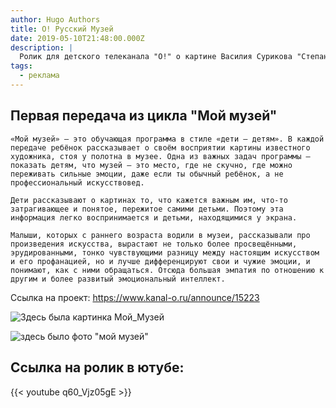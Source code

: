 ```yaml
---
author: Hugo Authors
title: О! Русский Музей
date: 2019-05-10T21:48:00.000Z
description: |
  Ролик для детского телеканала "О!" о картине Василия Сурикова "Степан Разин".
tags:
  - реклама
---
```

## Первая передача из цикла "Мой музей"

```
«Мой музей» — это обучающая программа в стиле «дети — детям». В каждой передаче ребёнок рассказывает о своём восприятии картины известного художника, стоя у полотна в музее. Одна из важных задач программы — показать детям, что музей — это место, где не скучно, где можно переживать сильные эмоции, даже если ты обычный ребёнок, а не профессиональный искусствовед.

Дети рассказывают о картинах то, что кажется важным им, что-то затрагивающее и понятое, пережитое самими детьми. Поэтому эта информация легко воспринимается и детьми, находящимися у экрана.

Малыши, которых с раннего возраста водили в музеи, рассказывали про произведения искусства, вырастают не только более просвещёнными, эрудированными, тонко чувствующими разницу между настоящим искусством и его профанацией, но и лучше дифференцируют свои и чужие эмоции, и понимают, как с ними обращаться. Отсюда большая эмпатия по отношению к другим и более развитый эмоциональный интеллект.
```

Ссылка на проект: <https://www.kanal-o.ru/announce/15223>

<div class="full-width">
  <img src="/images/моймузей.jpg" alt="Здесь была картинка Мой_Музей" />
</div>

![здесь было фото "мой музей"](/images/моймузей.jpg "Ролик для канала \"О!\"")

## Ссылка на ролик в ютубе:

{{< youtube q60_Vjz05gE >}}